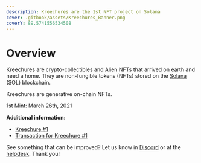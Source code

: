 ```yaml
---
description: Kreechures are the 1st NFT project on Solana
cover: .gitbook/assets/Kreechures_Banner.png
coverY: 89.5741556534508
---
```


# Overview

Kreechures are crypto-collectibles and Alien NFTs that arrived on earth and need a home. They are non-fungible tokens (NFTs) stored on the [Solana](https://solana.com/) (SOL) blockchain.&#x20;

Kreechures are generative on-chain NFTs.

1st Mint: March 26th, 2021



**Additional information:**

* [Kreechure #1](https://explorer.solana.com/address/6e6XzDLpyxRF1zBxnx686bY8cwyVpmmZRgNJCte1VWrE)
* [Transaction for Kreechure #1](https://explorer.solana.com/tx/4HqFpv5WUQAfKeqPrnfUnmNB3HabSL5Q31H5upMBZKEYC4CzTDFqNnTY5KDXcU59LsQsNQFeNJ9XL98msg5fKewe)

See something that can be improved? Let us know in [Discord](https://discord.gg/CkA7mMeNDA) or at the [helpdesk](mailto:help@kreechures.com). Thank you!
